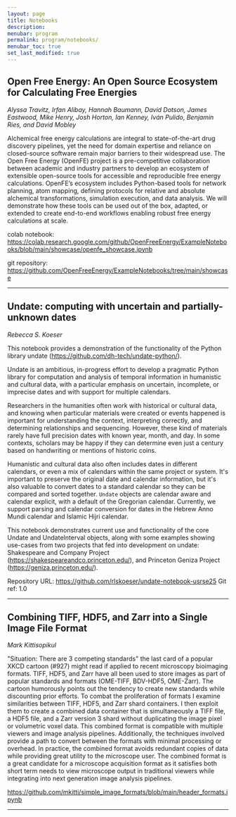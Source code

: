 ```yaml
---
layout: page
title: Notebooks
description:
menubar: program
permalink: program/notebooks/
menubar_toc: true
set_last_modified: true
---
```


<a name="n-energy"></a>
## Open Free Energy: An Open Source Ecosystem for Calculating Free Energies

_Alyssa Travitz, Irfan Alibay, Hannah Baumann, David Dotson, James Eastwood, Mike Henry, Josh Horton, Ian Kenney, Iván Pulido, Benjamin Ries, and David Mobley_

Alchemical free energy calculations are integral to
state-of-the-art drug discovery pipelines, yet the need for
domain expertise and reliance on closed-source software
remain major barriers to their widespread use. The Open
Free Energy (OpenFE) project is a pre-competitive
collaboration between academic and industry partners to
develop an ecosystem of extensible open-source tools for
accessible and reproducible free energy calculations.
OpenFE’s ecosystem includes Python-based tools for network
planning, atom mapping, defining protocols for relative and
absolute alchemical transformations, simulation execution,
and data analysis. We will demonstrate how these tools can
be used out of the box, adapted, or extended to create
end-to-end workflows enabling robust free energy
calculations at scale.

colab notebook:
https://colab.research.google.com/github/OpenFreeEnergy/ExampleNotebooks/blob/main/showcase/openfe_showcase.ipynb

git repository:
https://github.com/OpenFreeEnergy/ExampleNotebooks/tree/main/showcase

------

<a name="n-undate"></a>
## Undate: computing with uncertain and partially-unknown dates

_Rebecca S. Koeser_

This notebook provides a demonstration of the functionality
of the Python library
undate (https://github.com/dh-tech/undate-python/).

Undate is an ambitious, in-progress effort to develop a
pragmatic Python library for computation and analysis of
temporal information in humanistic and cultural data, with
a particular emphasis on uncertain, incomplete, or
imprecise dates and with support for multiple calendars.

Researchers in the humanities often work with historical or
cultural data, and knowing when particular materials were
created or events happened is important for understanding
the context, interpreting correctly, and determining
relationships and sequencing. However, these kind of
materials rarely have full precision dates with known year,
month, and day. In some contexts, scholars may be happy if
they can determine even just a century based on handwriting
or mentions of historic coins.

Humanistic and cultural data also often includes dates in
different calendars, or even a mix of calendars within the
same project or system. It's important to preserve the
original date and calendar information, but it's also
valuable to convert dates to a standard calendar so they
can be compared and sorted together. `Undate` objects are
calendar aware and calendar explicit, with a default of the
Gregorian calendar. Currently, we support parsing and
calendar conversion for dates in the Hebrew Anno Mundi
calendar and Islamic Hijri calendar.

This notebook demonstrates current use and functionality of
the core Undate and UndateInterval objects, along with some
examples showing use-cases from two projects that fed into
development on undate: Shakespeare and Company Project
(https://shakespeareandco.princeton.edu/), and Princeton
Geniza Project (https://geniza.princeton.edu/).

Repository URL:
https://github.com/rlskoeser/undate-notebook-usrse25
Git ref: 1.0

------
<a name="n-image"></a>
## Combining TIFF, HDF5, and Zarr into a Single Image File Format

_Mark Kittisopikul_

"Situation: There are 3 competing standards" the last card
of a popular XKCD cartoon (#927) might read if applied to
recent microscopy bioimaging formats. TIFF, HDF5, and Zarr
have all been used to store images as part of popular
standards and formats (OME-TIFF, BDV-HDF5, OME-Zarr). The
cartoon humorously points out the tendency to create new
standards while discounting prior efforts. To combat the
proliferation of formats I examine similarities between
TIFF, HDF5, and Zarr shard containers. I then exploit them
to create a combined data container that is simultaneously
a TIFF file, a HDF5 file, and a Zarr version 3 shard
without duplicating the image pixel or volumetric voxel
data. This combined format is compatible with multiple
viewers and image analysis pipelines. Additionally, the
techniques involved provide a path to convert between the
formats with minimal processing or overhead. In practice,
the combined format avoids redundant copies of data while
providing great utility to the microscope user. The
combined format is a great candidate for a microscope
acquisition format as it satisfies both short term needs to
view microscope output in traditional viewers while
integrating into next generation image analysis pipelines.

https://github.com/mkitti/simple_image_formats/blob/main/header_formats.ipynb

------
